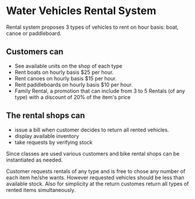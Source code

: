 # Water Vehicles Rental System 
Rental system proposes 3 types of vehicles to rent on hour basis: boat, canoe or paddleboard.

## Customers can 

* See available units on the shop of each type
* Rent boats on hourly basis $25 per hour.
* Rent canoes on hourly basis $15 per hour.
* Rent paddleboards on hourly basis $10 per hour.
* Family Rental, a promotion that can include from 3 to 5 Rentals (of any type) with a discount of 20% of the item's price

## The rental shops can

* issue a bill when customer decides to return all rented vehicles.
* display available inventory
* take requests by verifying stock
  
Since classes are used various customers and bike rental shops can be instantiated as needed.

Customer requests rentals of any type and is free to chose any number of each item he/she wants. However requested vehicles should be less than available stock. Also for simplicity at the return customes return all types of rented items simultaneously. 
